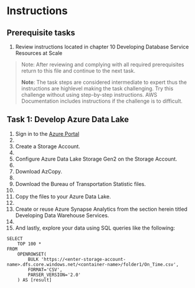 # Instructions

## Prerequisite tasks

1. Review instructions located in chapter 10 Developing Database Service Resources at Scale
> Note: After reviewing and complying with all required prerequisites return to this file and continue to the next task.
> 
> **Note**: The task steps are considered intermediate to expert thus the instructions are highlevel making the task challenging. Try this challenge without using step-by-step instructions. AWS Documentation includes instructions if the challenge is to difficult.

## Task 1: Develop Azure Data Lake

1.	Sign in to the [Azure Portal](https://portal.azure.com/)
2.	
3.	Create a Storage Account.
4.	
5.	Configure Azure Data Lake Storage Gen2 on the Storage Account.
6.	
7.	Download AzCopy.
8.	
9.	Download the Bureau of Transportation Statistic files.
10.	
11.	Copy the files to your Azure Data Lake.
12.	
13.	Create or reuse Azure Synapse Analytics from the section herein titled Developing Data Warehouse Services.
14.	
15.	And lastly, explore your data using SQL queries like the following:
```
SELECT
    TOP 100 *
FROM
    OPENROWSET(
        BULK 'https://<enter-storage-account-name>.dfs.core.windows.net/<container-name>/folder1/On_Time.csv',
        FORMAT='CSV',
        PARSER_VERSION='2.0'
    ) AS [result]
```


